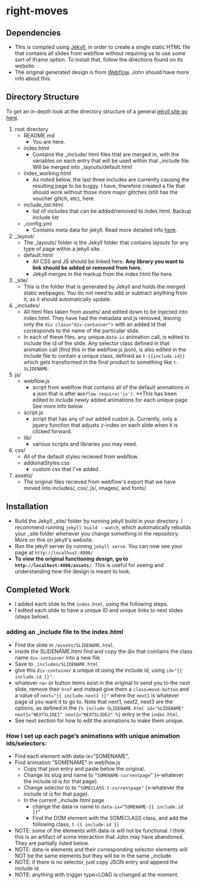 # right-moves

## Dependencies

- This is compiled using [Jekyll](https://jekyllrb.com/), in order to create a single static HTML file that contains all slides from webflow without requiring us to use some sort of iframe option. To install that, follow the directions found on its website. 
- The original generated design is from [Webflow](https://webflow.com/). John should have more info about this. 

## Directory Structure

To get an in-depth look at the directory structure of a general [jekyll site go here](https://jekyllrb.com/docs/structure/).

1. 	root directory
	* README.md 
		- You are here.
	* index.html 
		- Contains the _include/ html files that are merged in, with the variables on each entry that will be used within that _include file. Will be merged into _layouts/default.html
	* index_working.html
		- As noted below, the last three includes are currently causing the resulting page to be buggy. I have, therefore created a file that should work without those more major glitches (still has the voucher glitch, etc), here. 
	* include_list.html
		- list of includes that can be added/removed to index.html. Backup include list 
	* _config.yml
		- Contains meta data for jekyll. Read more detailed info [here](https://jekyllrb.com/docs/configuration/).
2.	_layout/
	* The _layouts/ folder is the Jekyll folder that contains layouts for any type of page within a jekyll site. 
	* default.html		
		- All CSS and JS should be linked here. **Any library you want to link should be added or removed from here.**
		- Jekyll merges in the markup from the index.html file here. 
3.	_site/
	* This is the folder that is generated by Jekyll and holds the merged static webpages. You do not need to add or subtract anything from it, as it should automatically update. 
4. _includes/ 
	* All html files taken from assets/ and edited down to be injected into index.html. They have had the metadata and js removed, leaving only the `div class="div-container">` with an added id that corresponds to the name of the particular slide. 
	* In each of these files, any unique `data-ix` animation call, is edited to include the id of the slide. Any selector class defined in that animation call (find this in the webflow.js json), is also edited in the include file to contain a unique class, defined as `t-{{include.id}}` which gets transformed in the final product to something like `t-SLIDENAME`. 
5. js/
	* webflow.js 
		- script from webflow that contains all of the default animations in a json that is after `Webflow.require('ix')`. **This has been edited to include newly added animations for each unique page. See more info below.
	* script.js
		- script that has any of our added custon js. Currently, only a jquery function that adjusts z-index on each slide when it is clicked forward.
	* lib/ 
		- various scripts and libraries you may need. 
6. css/	
	* All of the default styles recieved from webflow.
	* addionalStyles.css
		- custom css that I've added.  
7. assets/
	* The original files recieved from webflow's export that we have moved into includes/, css/, js/, images/, and fonts/.

## Installation

- Build the Jekyll _site/ folder by running jekyll build in your directory. I recommend running `jekyll build --watch`, which automatically rebuilds your _site folder whenever you change something in the repository. More on this on jekyll's website.
- Run the jekyll server by running `jekyll serve`. You can now see your page at `http://localhost:4000/`
- **To view the original functioning design, go to `http://localhost:4000/assets/`**. This is useful for seeing and understanding how the design is meant to look. 

## Completed Work
- I added each slide to the `index.html`, using the following steps. 
- I edited each slide to have a unique ID and unique links to next slides (steps below). 

### adding an _include file to the index.html

- Find the slide in `/assets/SLIDENAME.html`. 
- inside the SLIDENAME.html find and copy the div that cointains the class name `div-container` into a new file. 
- Save to `_includes/SLIDENAME.html`
- give this `div-container` a unique id using the include id, using `id="{{ include.id }}"`. 
- whatever `<a>` or button items exist in the original to send you to the next slide, remove their `href` and instead give them a `class=move-button` and a value of `next="{{ include.next1 }}"` where the `next1` is whatever page id you want it to go to. Note that next1, next2, next3 are the options, as defined in the `{% include SLIDENAME.html id="SLIDENAME" next1="NEXTSLIDE1" next2="NEXTSLIDE2" %}` entry in the `index.html`. 
- See next section for how to edit the animations to make them unique. 

### How I set up each page’s animations with unique animation ids/selectors:
* Find each element with data-ix=“SOMENAME”, 
* Find animation “SOMENAME" in webflow.js
    * Copy that json entry and paste below the original. 
    * Change its slug and name to `“SOMENAME-currentpage”` (<-whatever the include id is for that page).
    * Change selector to to `“SOMECLASS.t-currentpage"` (<-whatever the include id is for that page).
    * In the current _include html page 
        * change the data-ix name to `data-ix=“SOMENAME-{{ include.id }}”` 
        * Find the DOM element with the SOMECLASS class, and add the following class, `t-{{ include.id }}`
* NOTE: some of the elements with data-ix will not be functional. I think this is an artifact of some interaction that John may have abandoned. They are partially listed below. 
* NOTE: data-ix elements and their corresponding selector elements will NOT be the same elements but they will be in the same _include
* NOTE: if there is no selector, just copy JSON entry and append the include id
* NOTE: anything with trigger type=LOAD is changed at the moment. 
